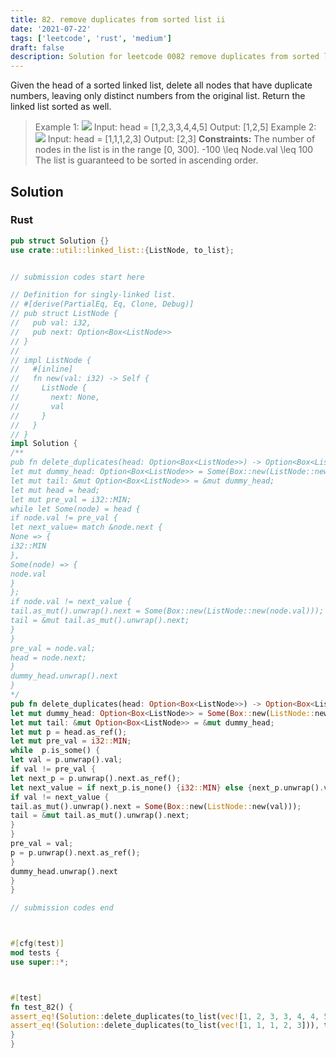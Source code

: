 ```yaml
---
title: 82. remove duplicates from sorted list ii
date: '2021-07-22'
tags: ['leetcode', 'rust', 'medium']
draft: false
description: Solution for leetcode 0082 remove duplicates from sorted list ii
---
```




Given the head of a sorted linked list, delete all nodes that have duplicate numbers, leaving only distinct numbers from the original list. Return the linked list sorted as well.



>   Example 1:
>   ![](https://assets.leetcode.com/uploads/2021/01/04/linkedlist1.jpg)
>   Input: head <TeX>=</TeX> [1,2,3,3,4,4,5]
>   Output: [1,2,5]
>   Example 2:
>   ![](https://assets.leetcode.com/uploads/2021/01/04/linkedlist2.jpg)
>   Input: head <TeX>=</TeX> [1,1,1,2,3]
>   Output: [2,3]
**Constraints:**
>   	The number of nodes in the list is in the range [0, 300].
>   	-100 <TeX>\leq</TeX> Node.val <TeX>\leq</TeX> 100
>   	The list is guaranteed to be sorted in ascending order.


## Solution


### Rust
```rust
pub struct Solution {}
use crate::util::linked_list::{ListNode, to_list};


// submission codes start here

// Definition for singly-linked list.
// #[derive(PartialEq, Eq, Clone, Debug)]
// pub struct ListNode {
//   pub val: i32,
//   pub next: Option<Box<ListNode>>
// }
//
// impl ListNode {
//   #[inline]
//   fn new(val: i32) -> Self {
//     ListNode {
//       next: None,
//       val
//     }
//   }
// }
impl Solution {
/**
pub fn delete_duplicates(head: Option<Box<ListNode>>) -> Option<Box<ListNode>> {
let mut dummy_head: Option<Box<ListNode>> = Some(Box::new(ListNode::new(0)));
let mut tail: &mut Option<Box<ListNode>> = &mut dummy_head;
let mut head = head;
let mut pre_val = i32::MIN;
while let Some(node) = head {
if node.val != pre_val {
let next_value= match &node.next {
None => {
i32::MIN
},
Some(node) => {
node.val
}
};
if node.val != next_value {
tail.as_mut().unwrap().next = Some(Box::new(ListNode::new(node.val)));
tail = &mut tail.as_mut().unwrap().next;
}
}
pre_val = node.val;
head = node.next;
}
dummy_head.unwrap().next
}
*/
pub fn delete_duplicates(head: Option<Box<ListNode>>) -> Option<Box<ListNode>> {
let mut dummy_head: Option<Box<ListNode>> = Some(Box::new(ListNode::new(0)));
let mut tail: &mut Option<Box<ListNode>> = &mut dummy_head;
let mut p = head.as_ref();
let mut pre_val = i32::MIN;
while  p.is_some() {
let val = p.unwrap().val;
if val != pre_val {
let next_p = p.unwrap().next.as_ref();
let next_value = if next_p.is_none() {i32::MIN} else {next_p.unwrap().val};
if val != next_value {
tail.as_mut().unwrap().next = Some(Box::new(ListNode::new(val)));
tail = &mut tail.as_mut().unwrap().next;
}
}
pre_val = val;
p = p.unwrap().next.as_ref();
}
dummy_head.unwrap().next
}
}

// submission codes end



#[cfg(test)]
mod tests {
use super::*;



#[test]
fn test_82() {
assert_eq!(Solution::delete_duplicates(to_list(vec![1, 2, 3, 3, 4, 4, 5])), to_list(vec![1, 2, 5]));
assert_eq!(Solution::delete_duplicates(to_list(vec![1, 1, 1, 2, 3])), to_list(vec![2, 3]));
}
}

```
